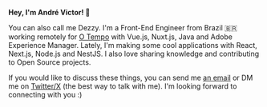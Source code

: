**Hey, I'm André Victor! 👋**

You can also call me Dezzy. I'm a Front-End Engineer from Brazil 🇧🇷 working remotely for [O Tempo](https://otempo.com.br) with Vue.js, Nuxt.js, Java and Adobe Experience Manager. Lately, I'm making some cool applications with React, Next.js, Node.js and NestJS. I also love sharing knowledge and contributing to Open Source projects.

If you would like to discuss these things, you can send me [an email](mailto:hello@andredezzy.com) or DM me on [Twitter/X](https://twitter.com/andredezzy) (the best way to talk with me). I'm looking forward to connecting with you :)
